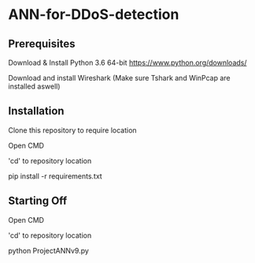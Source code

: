 # ANN-for-DDoS-detection

## Prerequisites

Download & Install Python 3.6 64-bit https://www.python.org/downloads/

Download and install Wireshark (Make sure Tshark and WinPcap are installed aswell)

## Installation

Clone this repository to require location

Open CMD

'cd' to repository location

pip install -r requirements.txt

## Starting Off

Open CMD

'cd' to repository location

python ProjectANNv9.py


